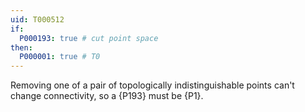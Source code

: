 ```yaml
---
uid: T000512
if:
  P000193: true # cut point space
then:
  P000001: true # T0
---
```


Removing one of a pair of topologically indistinguishable points can't change connectivity, so a {P193} must be {P1}.
